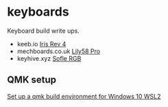 # keyboards
Keyboard build write ups.
- keeb.io [Iris Rev 4](iris/build_guide.md)
- mechboards.co.uk [Lily58 Pro](Lily58/build_guide.md)
- keyhive.xyz [Sofle RGB](soflergb/build_guide.md)

## QMK setup
[Set up a qmk build environment for Windows 10 WSL2](qmk_setup_wsl2.md)
